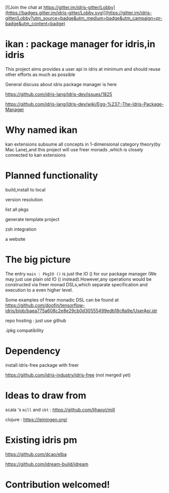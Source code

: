 [![Join the chat at https://gitter.im/idris-gitter/Lobby](https://badges.gitter.im/idris-gitter/Lobby.svg)](https://gitter.im/idris-gitter/Lobby?utm_source=badge&utm_medium=badge&utm_campaign=pr-badge&utm_content=badge)

# ikan : package manager for idris,in idris

This project aims provides a user api in idris at minimum and should reuse other efforts as much as possible


General discuss about idris package manager is here

https://github.com/idris-lang/Idris-dev/issues/1825

https://github.com/idris-lang/Idris-dev/wiki/Egg-%237:-The-Idris-Package-Manager

# Why named ikan

kan extensions subsume all concepts in 1-dimensional category theory(by Mac Lane),and this project will use freer monads ,which is closely connected to kan extensions

# Planned functionality

build,install to local 

version resolution

list all pkgs

generate template project

zsh integration

a website 

# The big picture 

The entry `main : PkgIO ()` is just the IO () for our package manager (We may just use plain old IO () instead).However,any operations would be constructed via freer monad DSLs,which separate specification and execution to a even higher level.

Some examples of freer monadic DSL can be found at https://github.com/doofin/tensorflow-idris/blob/baea775a608c2e8e29cb0d30555499edb18c8a9e/UserApi.idr


repo hosting : just use github 

.ipkg compatibility

# Dependency 

install idris-free package with freer

https://github.com/idris-industry/idris-free (not merged yet)

# Ideas to draw from

scala 's `mill` and  `sbt` : https://github.com/lihaoyi/mill

clojure : https://leiningen.org/

# Existing idris pm

https://github.com/dcao/elba

https://github.com/idream-build/idream

# Contribution welcomed!
